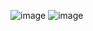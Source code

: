 ![image](https://github.com/user-attachments/assets/989bdede-1aa4-4ecb-b343-948f37936cae)
![image](https://github.com/user-attachments/assets/cc6a1658-3dd2-4c68-b7e6-666e5eaccf3d)
